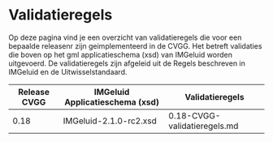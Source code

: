 # Validatieregels

Op deze pagina vind je een overzicht van validatieregels die voor een bepaalde releasenr zijn geimplementeerd in de CVGG. Het betreft validaties die boven op het gml applicatieschema (xsd) van IMGeluid worden uitgevoerd. De validatieregels zijn afgeleid uit de Regels beschreven in IMGeluid en de Uitwisselstandaard. 


|  Release CVGG |IMGeluid Applicatieschema (xsd) | Validatieregels | 
| ------------ | ------------ | ------------ |
| 0.18  | IMGeluid-2.1.0-rc2.xsd  | 0.18-CVGG-validatieregels.md | 
